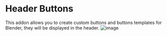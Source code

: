 # Header Buttons
This addon allows you to create custom buttons and buttons templates for Blender, they will be displayed in the header.
![image](https://user-images.githubusercontent.com/1472884/93020148-e2352c80-f5db-11ea-90ee-6bc66a71b4a8.png)
